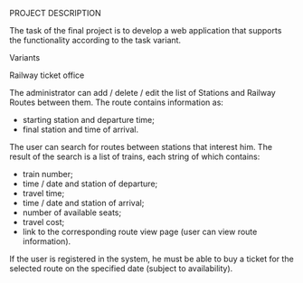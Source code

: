 PROJECT DESCRIPTION

The task of the final project is to develop a web application that supports the functionality according to the task
variant.

Variants

Railway ticket
office

The administrator can add / delete / edit the list of Stations and Railway Routes between
them. The route contains information as:
- starting station and departure time;
- final station and time of arrival.

The user can search for routes between stations that interest him. The result of the search is
a list of trains, each string of which contains:
- train number;
- time / date and station of departure;
- travel time;
- time / date and station of arrival;
- number of available seats;
- travel cost;
- link to the corresponding route view page (user can view route information).

If the user is registered in the system, he must be able to buy a ticket for the selected route
on the specified date (subject to availability).